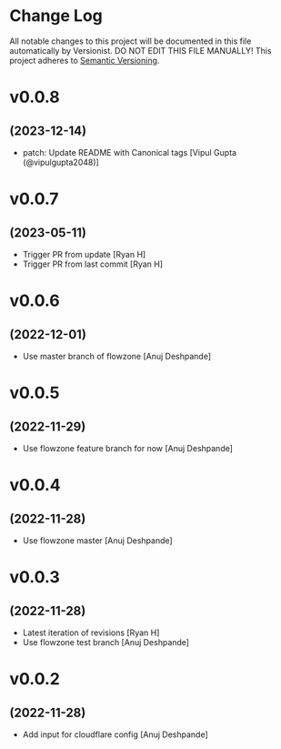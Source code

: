 # Change Log

All notable changes to this project will be documented in this file
automatically by Versionist. DO NOT EDIT THIS FILE MANUALLY!
This project adheres to [Semantic Versioning](http://semver.org/).

# v0.0.8
## (2023-12-14)

* patch: Update README with Canonical tags [Vipul Gupta (@vipulgupta2048)]

# v0.0.7
## (2023-05-11)

* Trigger PR from update [Ryan H]
* Trigger PR from last commit [Ryan H]

# v0.0.6
## (2022-12-01)

* Use master branch of flowzone [Anuj Deshpande]

# v0.0.5
## (2022-11-29)

* Use flowzone feature branch for now [Anuj Deshpande]

# v0.0.4
## (2022-11-28)

* Use flowzone master [Anuj Deshpande]

# v0.0.3
## (2022-11-28)

* Latest iteration of revisions [Ryan H]
* Use flowzone test branch [Anuj Deshpande]

# v0.0.2
## (2022-11-28)

* Add input for cloudflare config [Anuj Deshpande]
